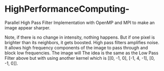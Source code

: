# HighPerformanceComputing-
Parallel High Pass Filter Implementation with OpenMP and MPI to make an image appear sharper.

Note, if there is no change in intensity, nothing happens. But if one pixel is brighter than its neighbors, it gets boosted. High pass filters amplifies noise. It allows high frequency components of the image to pass through and block low frequencies. The image will The idea is the same as the Low Pass Filter above but with using another kernel which is [[0, -1, 0], [-1, 4, -1], [0, -1, 0]].


